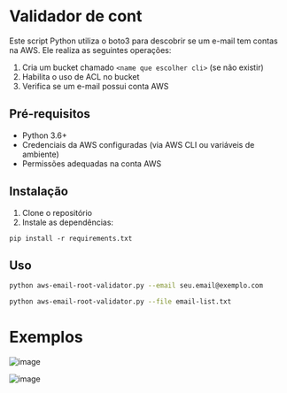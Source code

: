 # Validador de cont

Este script Python utiliza o boto3 para descobrir se um e-mail tem contas na AWS. Ele realiza as seguintes operações:

1. Cria um bucket chamado `<name que escolher cli>` (se não existir)
2. Habilita o uso de ACL no bucket
3. Verifica se um e-mail possui conta AWS

## Pré-requisitos

- Python 3.6+
- Credenciais da AWS configuradas (via AWS CLI ou variáveis de ambiente)
- Permissões adequadas na conta AWS

## Instalação

1. Clone o repositório
2. Instale as dependências:
```
pip install -r requirements.txt
```

## Uso

```bash
python aws-email-root-validator.py --email seu.email@exemplo.com

python aws-email-root-validator.py --file email-list.txt
```

# Exemplos

![image](https://github.com/user-attachments/assets/a0153226-d8ce-4cb2-99f3-9a00fe3bd185)

![image](https://github.com/user-attachments/assets/e955d151-f3bb-4034-afc5-690ea5c5cd4b)

